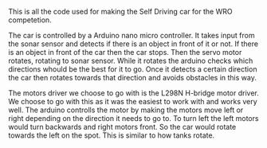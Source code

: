 This is all the code used for making the Self Driving car for the WRO competetion.

The car is controlled by a Arduino nano micro controller. It takes input from the sonar sensor and detects if there is an object in front of it or not. If there is an object in front of the car
then the car stops. Then the servo motor rotates, rotating to sonar sensor. While it rotates the arduino checks which directions whould be the best for it to go. Once it detects a certain direction
the car then rotates towards that direction and avoids obstacles in this way.

The motors driver we choose to go with is the L298N H-bridge motor driver. We choose to go with this as it was the easiest to work with and works very well. The arduino controlls the motor by
making the motors move left or right depending on the direction it needs to go to. To turn left the left motors would turn backwards and right motors front. So the car would rotate towards the left
on the spot. This is similar to how tanks rotate.

